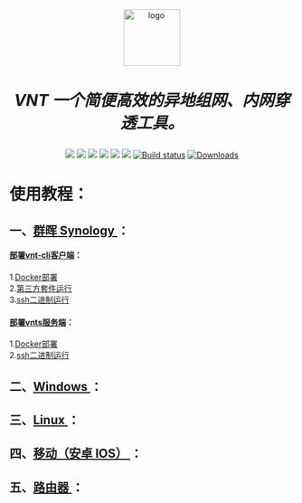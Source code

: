 <div align="center">
  <a href="https://rustvnt.com"><img height="100px" alt="logo" src="https://cdn.jsdelivr.net/gh/vnt-dev/VntApp@master/android/app/src/main/res/mipmap-xxxhdpi/ic_launcher.png"/></a>
  <h1><p><em>VNT 一个简便高效的异地组网、内网穿透工具。</em></p></h1>
	<a href="https://github.com/vnt-dev/vnt/releases"><img src="https://img.shields.io/github/downloads/vnt-dev/vnt/total"></a>
  <a href="https://github.com/vnt-dev/vnt/graphs/contributors"><img src="https://img.shields.io/github/contributors-anon/vnt-dev/vnt"></a>
  <a href="https://github.com/vnt-dev/vnt/releases/"><img src="https://img.shields.io/github/release/vnt-dev/vnt"></a>
  <a href="https://github.com/vnt-dev/vnt/issues"><img src="https://img.shields.io/github/issues-raw/vnt-dev/vnt"></a>
  <a href="https://github.com/vnt-dev/vnt/discussions"><img src="https://img.shields.io/github/discussions/vnt-dev/vnt"></a>
  <a href="GitHub repo size"><img src="https://img.shields.io/github/repo-size/vnt-dev/vnt?color=red&style=flat-square"></a>
  <a href="https://github.com/vnt-dev/vnt/actions?query=workflow%3ABuild"><img src="https://img.shields.io/github/actions/workflow/status/vnt-dev/vnt/rust.yml?branch=main" alt="Build status"></a>
  <a href="https://hub.docker.com/r/lubeilin/vnt"><img src="https://img.shields.io/docker/pulls/lubeilin/vnt?color=%2348BB78&logo=docker&label=pulls" alt="Downloads"></a>
</div>

# 使用教程：

## 一、[群晖 Synology ](https://github.com/lmq8267/vnt/blob/main/docs/Synology.md)：
#### [部署vnt-cli客户端](https://github.com/lmq8267/vnt/blob/main/docs/Synology.md#%E4%B8%80%E5%89%8D%E6%8F%90%E9%9C%80%E8%A6%81%E5%85%88%E7%A1%AE%E5%AE%9A%E5%B7%B2%E5%8A%A0%E8%BD%BD%E5%A5%BDtun%E6%A8%A1%E5%9D%97%E5%A6%82%E6%9E%9C%E6%B2%A1%E6%9C%89tun%E6%A8%A1%E5%9D%97%E7%9A%84%E5%88%99%E5%8F%AA%E8%83%BD%E4%BD%BF%E7%94%A8vn-link-cli)：
1.[Docker部署](https://github.com/lmq8267/vnt/blob/main/docs/Synology.md#1docker%E8%BF%90%E8%A1%8C%E6%9C%89tun%E6%A8%A1%E5%9D%97%E4%BD%BF%E7%94%A8%E7%89%B9%E6%9D%83%E6%A8%A1%E5%BC%8F)<br>
2.[第三方套件运行](https://github.com/lmq8267/vnt/blob/main/docs/Synology.md#2%E7%AC%AC%E4%B8%89%E6%96%B9%E5%A5%97%E4%BB%B6%E8%BF%90%E8%A1%8C)<br>
3.[ssh二进制运行](https://github.com/lmq8267/vnt/blob/main/docs/Synology.md#3ssh%E4%BA%8C%E8%BF%9B%E5%88%B6%E8%BF%90%E8%A1%8C)
#### [部署vnts服务端](https://github.com/lmq8267/vnt/blob/main/docs/Synology.md#%E4%BA%8C%E6%9C%8D%E5%8A%A1%E7%AB%AF%E9%83%A8%E7%BD%B2)：
1.[Docker部署](https://github.com/lmq8267/vnt/blob/main/docs/Synology.md#1docker%E8%BF%90%E8%A1%8C)<br>
2.[ssh二进制运行](https://github.com/lmq8267/vnt/blob/main/docs/Synology.md#2ssh%E4%BA%8C%E8%BF%9B%E5%88%B6%E8%BF%90%E8%A1%8C)

## 二、[Windows ](https://github.com/lmq8267/vnt/blob/main/docs/Windows.md)：

## 三、[Linux ](https://github.com/lmq8267/vnt/blob/main/docs/Linux.md)：

## 四、[移动（安卓 IOS） ](https://github.com/lmq8267/vnt/blob/main/docs/Mobile.md)：

## 五、[路由器 ](https://github.com/lmq8267/vnt/blob/main/docs/Router.md)：
